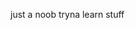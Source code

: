 just a noob tryna learn stuff 

<!---
AtreusJade/AtreusJade is a ✨ special ✨ repository because its `README.md` (this file) appears on your GitHub profile.
You can click the Preview link to take a look at your changes.
--->
